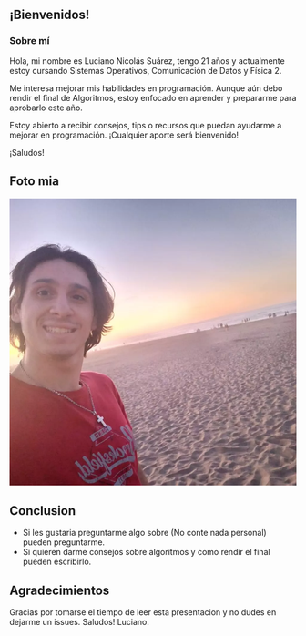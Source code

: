 ## ¡Bienvenidos!
### Sobre mí
Hola, mi nombre es Luciano Nicolás Suárez, tengo 21 años y actualmente estoy cursando Sistemas Operativos, Comunicación de Datos y Física 2.

Me interesa mejorar mis habilidades en programación. Aunque aún debo rendir el final de Algoritmos, estoy enfocado en aprender y prepararme para aprobarlo este año.

Estoy abierto a recibir consejos, tips o recursos que puedan ayudarme a mejorar en programación. ¡Cualquier aporte será bienvenido!

¡Saludos!
## Foto mia
![foto de un pibe](foto.jpg)
## Conclusion
- Si les gustaria preguntarme algo sobre (No conte nada personal) pueden preguntarme.
- Si quieren darme consejos sobre algoritmos y como rendir el final pueden escribirlo.
  
## Agradecimientos
Gracias por tomarse el tiempo de leer esta presentacion y no dudes en dejarme un issues.
Saludos! Luciano.
